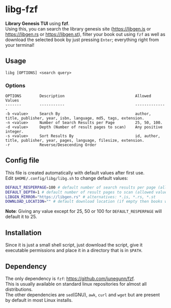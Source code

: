 # libg-fzf

**Library Genesis TUI** using **fzf**.  
Using this, you can search the library genesis site (https://libgen.is or https://libgen.rs or https://libgen.st), filter your book out using `fzf` as well as download the selected book by just pressing `Enter`; everything right from your terminal!

## Usage
`libg [OPTIONS] <search query>`

### Options
```
OPTIONS        Description                               Allowed Values
-------        -----------                               --------------
-b <value>     Search By                                 author, title, publisher, year, isbn, language, md5, tags, extension.
-n <value>     Number of Search Results per Page         25, 50, 100.
-d <value>     Depth (Number of result pages to scan)    Any positive integer.
-s <value>     Sort Results By                           id, author, title, publisher, year, pages, language, filesize, extension.
-r             Reverse/Desecending Order
```

## Config file
This file is created automatically with default values after first use.  
Edit `$HOME/.config/libg/libg.sh` to change default values:

```bash
DEFAULT_RESPERPAGE=100 # default number of search results per page (allowed values: 25, 50, 100)
DEFAULT_DEPTH=1 # default number of result pages to scan (allowed values: any positive integer)
LIBGEN_MIRROR="https://libgen.rs" # alternatives: *.is, *.rs, *.st	
DOWNLOAD_LOCATION="" # default download location (if empty then books will be downloaded to current directory)
```

**Note**: Giving any value except for 25, 50 or 100 for `DEFAULT_RESPERPAGE` will default it to 25.

## Installation
Since it is just a small shell script, just download the script, give it executable permissions and place it in a directory that is in `$PATH`.

## Dependency
The only dependency is `fzf`: https://github.com/junegunn/fzf.   
This is usually available on standard linux repositories for almost all distributions.  
The other dependencies are `sed`(GNU), `awk`, `curl` and `wget` but are present by default in most Linux installs. 
